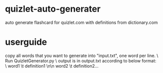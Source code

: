 # quizlet-auto-generater
auto generate flashcard for quizlet.com with definitions from dictionary.com

# userguide
copy all words that you want to generate into "input.txt", one word per line. \\
Run QuizletGenerator.py \\
output is in output.txt according to below format: \\
word1 \t definition1 \n\n word2 \t definition2...

